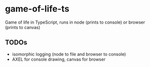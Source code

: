 # game-of-life-ts
Game of life in TypeScript, runs in node (prints to console) or browser (prints to canvas)

## TODOs
- isomorphic logging (node to file and browser to console)
- AXEL for console drawing, canvas for browser
